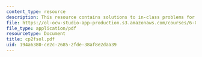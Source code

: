 ```yaml
---
content_type: resource
description: This resource contains solutions to in-class problems for week 2, friday.
file: https://ol-ocw-studio-app-production.s3.amazonaws.com/courses/6-042j-mathematics-for-computer-science-fall-2005/194a6380ce2c26852fde38af8e2daa39_cp2fsol.pdf
file_type: application/pdf
resourcetype: Document
title: cp2fsol.pdf
uid: 194a6380-ce2c-2685-2fde-38af8e2daa39
---
```

